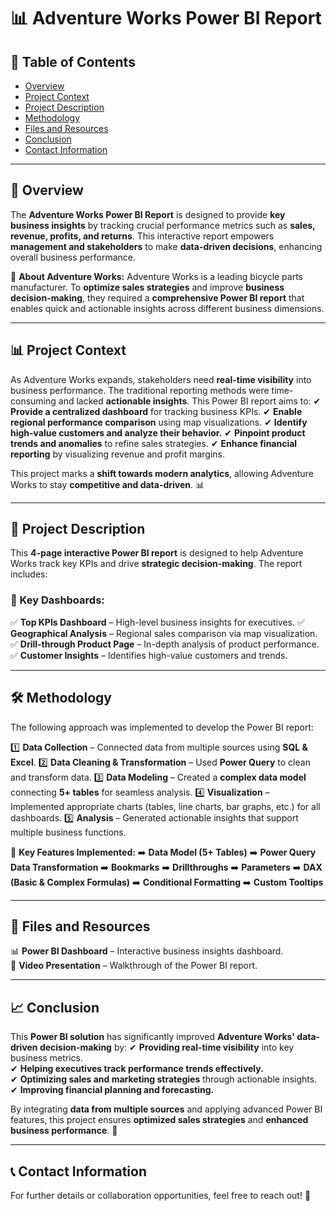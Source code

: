 # 📊 Adventure Works Power BI Report

## 📖 Table of Contents
- [Overview](#overview)
- [Project Context](#project-context)
- [Project Description](#project-description)
- [Methodology](#methodology)
- [Files and Resources](#files-and-resources)
- [Conclusion](#conclusion)
- [Contact Information](#contact-information)

---

## 📌 Overview
The **Adventure Works Power BI Report** is designed to provide **key business insights** by tracking crucial performance metrics such as **sales, revenue, profits, and returns**. This interactive report empowers **management and stakeholders** to make **data-driven decisions**, enhancing overall business performance.

🚀 **About Adventure Works:**
Adventure Works is a leading bicycle parts manufacturer. To **optimize sales strategies** and improve **business decision-making**, they required a **comprehensive Power BI report** that enables quick and actionable insights across different business dimensions.

---

## 📊 Project Context
As Adventure Works expands, stakeholders need **real-time visibility** into business performance. The traditional reporting methods were time-consuming and lacked **actionable insights**. This Power BI report aims to:
✔ **Provide a centralized dashboard** for tracking business KPIs.
✔ **Enable regional performance comparison** using map visualizations.
✔ **Identify high-value customers and analyze their behavior.**
✔ **Pinpoint product trends and anomalies** to refine sales strategies.
✔ **Enhance financial reporting** by visualizing revenue and profit margins.

This project marks a **shift towards modern analytics**, allowing Adventure Works to stay **competitive and data-driven**. 📊

---

## 📂 Project Description
This **4-page interactive Power BI report** is designed to help Adventure Works track key KPIs and drive **strategic decision-making**. The report includes:

### 🎯 Key Dashboards:
✅ **Top KPIs Dashboard** – High-level business insights for executives.
✅ **Geographical Analysis** – Regional sales comparison via map visualization.
✅ **Drill-through Product Page** – In-depth analysis of product performance.
✅ **Customer Insights** – Identifies high-value customers and trends.

---

## 🛠 Methodology
The following approach was implemented to develop the Power BI report:

1️⃣ **Data Collection** – Connected data from multiple sources using **SQL & Excel**.
2️⃣ **Data Cleaning & Transformation** – Used **Power Query** to clean and transform data.
3️⃣ **Data Modeling** – Created a **complex data model** connecting **5+ tables** for seamless analysis.
4️⃣ **Visualization** – Implemented appropriate charts (tables, line charts, bar graphs, etc.) for all dashboards.
5️⃣ **Analysis** – Generated actionable insights that support multiple business functions.

📌 **Key Features Implemented:**
➡️ **Data Model (5+ Tables)**
➡️ **Power Query Data Transformation**
➡️ **Bookmarks**
➡️ **Drillthroughs**
➡️ **Parameters**
➡️ **DAX (Basic & Complex Formulas)**
➡️ **Conditional Formatting**
➡️ **Custom Tooltips**

---

## 📁 Files and Resources
📊 **Power BI Dashboard** – Interactive business insights dashboard.  
🎥 **Video Presentation** – Walkthrough of the Power BI report.

---

## 📈 Conclusion
This **Power BI solution** has significantly improved **Adventure Works' data-driven decision-making** by:
✔ **Providing real-time visibility** into key business metrics.  
✔ **Helping executives track performance trends effectively.**  
✔ **Optimizing sales and marketing strategies** through actionable insights.  
✔ **Improving financial planning and forecasting.**  

By integrating **data from multiple sources** and applying advanced Power BI features, this project ensures **optimized sales strategies** and **enhanced business performance**. 🚀

---

## 📞 Contact Information
For further details or collaboration opportunities, feel free to reach out! 🤝
